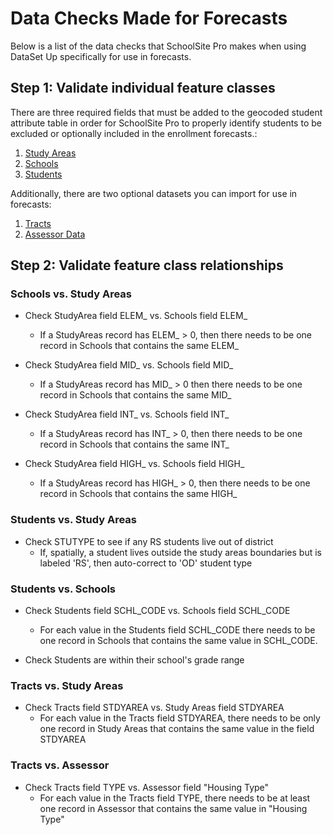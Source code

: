 # Data Checks Made for Forecasts
Below is a list of the data checks that SchoolSite Pro makes when using DataSet Up specifically for use in forecasts.

## Step 1: Validate individual feature classes
There are three required fields that must be added to the geocoded student attribute table in order for SchoolSite Pro to properly identify students to be excluded or optionally included in the enrollment forecasts.:

1. [Study Areas](../dataManagement/createData/createStudyarea.md)
2. [Schools](../dataManagement/createData/createSchools.md)
3. [Students](../dataManagement/createData/createStudents.md)
 

Additionally, there are two optional datasets you can import for use in forecasts:
1. [Tracts](../dataManagement/createData/createTracts.md)
2. [Assessor Data](../dataManagement/createData/createAssessor.md)


## Step 2: Validate feature class relationships
### Schools vs. Study Areas
* Check StudyArea field ELEM_ vs. Schools field ELEM_
  * If a StudyAreas record has ELEM_ > 0, then there needs to be one record in Schools that contains the same ELEM_

* Check StudyArea field MID_ vs. Schools field MID_
  * If a StudyAreas record has MID_ > 0 then there needs to be one record in Schools that contains the same MID_

* Check StudyArea field INT_ vs. Schools field INT_
  * If a StudyAreas record has INT_ > 0, then there needs to be one record in Schools that contains the same INT_

* Check StudyArea field HIGH_ vs. Schools field HIGH_
  * If a StudyAreas record has HIGH_ > 0, then there needs to be one record in Schools that contains the same HIGH_

### Students vs. Study Areas
* Check STUTYPE to see if any RS students live out of district
  * If, spatially, a student lives outside the study areas boundaries but is labeled 'RS', then auto-correct to 'OD' student type

### Students vs. Schools
* Check Students field SCHL_CODE vs. Schools field SCHL_CODE
  * For each value in the Students field SCHL_CODE there needs to be one record in Schools that contains the same value in SCHL_CODE.

* Check Students are within their school's grade range

### Tracts vs. Study Areas
* Check Tracts field STDYAREA vs. Study Areas field STDYAREA
  * For each value in the Tracts field STDYAREA, there needs to be only one record in Study Areas that contains the same value in the field STDYAREA

### Tracts vs. Assessor
* Check Tracts field TYPE vs. Assessor field "Housing Type"
  * For each value in the Tracts field TYPE, there needs to be at least one record in Assessor that contains the same value in "Housing Type"
